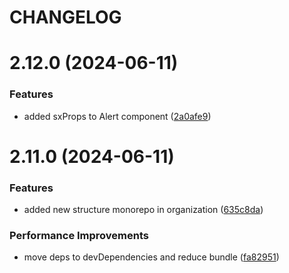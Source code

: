 # CHANGELOG

# 2.12.0 (2024-06-11)


### Features

* added sxProps to Alert component ([2a0afe9](https://github.com/red-shank/redshank/commit/2a0afe99c2375b723102b4e0bc9ad721ddd4a2f7))



# 2.11.0 (2024-06-11)


### Features

* added new structure monorepo in organization ([635c8da](https://github.com/red-shank/redshank/commit/635c8da7776fa31006f786f6b77350a6ca65dbb1))


### Performance Improvements

* move deps to devDependencies and reduce bundle ([fa82951](https://github.com/red-shank/redshank/commit/fa82951af928fcc906811b5f9f147d93c98aecd6))